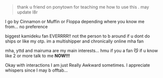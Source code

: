 > thank u friend on ponytown for teaching me how to use this . may update l8r

 I go by Cinnamon or Muffin or Floppa depending where you know me from... no preference
 
biggest kamideku fan EVERRRR!! not the person to b around if u dont do ships or like my otp. im a multishipper and chronically online mha fan

mha, yttd and mairuma are my main interests... hmu if you a fan 😼 if u know like 2 or more talk to me **NOW!!!**

Okay with interactions I am just Really Awkward sometimes. I appreciate whispers since I may b offtab...

<!--
**kamideku/kamideku** is a ✨ _special_ ✨ repository because its `README.md` (this file) appears on your GitHub profile.

Here are some ideas to get you started:

- 🔭 I’m currently working on ...
- 🌱 I’m currently learning ...
- 👯 I’m looking to collaborate on ...
- 🤔 I’m looking for help with ...
- 💬 Ask me about ...
- 📫 How to reach me: ...
- 😄 Pronouns: ...
- ⚡ Fun fact: ...
-->
